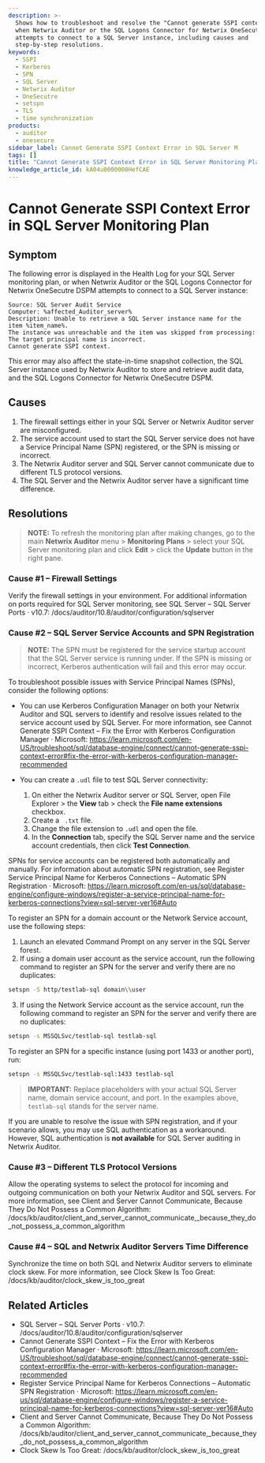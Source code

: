```yaml
---
description: >-
  Shows how to troubleshoot and resolve the "Cannot generate SSPI context" error
  when Netwrix Auditor or the SQL Logons Connector for Netwrix OneSecutre DSPM
  attempts to connect to a SQL Server instance, including causes and
  step-by-step resolutions.
keywords:
  - SSPI
  - Kerberos
  - SPN
  - SQL Server
  - Netwrix Auditor
  - OneSecutre
  - setspn
  - TLS
  - time synchronization
products:
  - auditor
  - onesecure
sidebar_label: Cannot Generate SSPI Context Error in SQL Server M
tags: []
title: "Cannot Generate SSPI Context Error in SQL Server Monitoring Plan"
knowledge_article_id: kA04u0000000HefCAE
---
```


# Cannot Generate SSPI Context Error in SQL Server Monitoring Plan

## Symptom

The following error is displayed in the Health Log for your SQL Server monitoring plan, or when Netwrix Auditor or the SQL Logons Connector for Netwrix OneSecutre DSPM attempts to connect to a SQL Server instance:

```text
Source: SQL Server Audit Service
Computer: %affected_Auditor_server%
Description: Unable to retrieve a SQL Server instance name for the item %item_name%.
The instance was unreachable and the item was skipped from processing:
The target principal name is incorrect.
Cannot generate SSPI context.
```

This error may also affect the state-in-time snapshot collection, the SQL Server instance used by Netwrix Auditor to store and retrieve audit data, and the SQL Logons Connector for Netwrix OneSecutre DSPM.

## Causes

1. The firewall settings either in your SQL Server or Netwrix Auditor server are misconfigured.
2. The service account used to start the SQL Server service does not have a Service Principal Name (SPN) registered, or the SPN is missing or incorrect.
3. The Netwrix Auditor server and SQL Server cannot communicate due to different TLS protocol versions.
4. The SQL Server and the Netwrix Auditor server have a significant time difference.

## Resolutions

> **NOTE:** To refresh the monitoring plan after making changes, go to the main **Netwrix Auditor** menu > **Monitoring Plans** > select your SQL Server monitoring plan and click **Edit** > click the **Update** button in the right pane.

### Cause #1 – Firewall Settings

Verify the firewall settings in your environment. For additional information on ports required for SQL Server monitoring, see SQL Server – SQL Server Ports · v10.7: /docs/auditor/10.8/auditor/configuration/sqlserver

### Cause #2 – SQL Server Service Accounts and SPN Registration

> **NOTE:** The SPN must be registered for the service startup account that the SQL Server service is running under. If the SPN is missing or incorrect, Kerberos authentication will fail and this error may occur.

To troubleshoot possible issues with Service Principal Names (SPNs), consider the following options:

- You can use Kerberos Configuration Manager on both your Netwrix Auditor and SQL servers to identify and resolve issues related to the service account used by SQL Server. For more information, see Cannot Generate SSPI Context – Fix the Error with Kerberos Configuration Manager · Microsoft: https://learn.microsoft.com/en-US/troubleshoot/sql/database-engine/connect/cannot-generate-sspi-context-error#fix-the-error-with-kerberos-configuration-manager-recommended

- You can create a `.udl` file to test SQL Server connectivity:
  1. On either the Netwrix Auditor server or SQL Server, open File Explorer > the **View** tab > check the **File name extensions** checkbox.
  2. Create a ` .txt` file.
  3. Change the file extension to `.udl` and open the file.
  4. In the **Connection** tab, specify the SQL Server name and the service account credentials, then click **Test Connection**.

SPNs for service accounts can be registered both automatically and manually. For information about automatic SPN registration, see Register Service Principal Name for Kerberos Connections – Automatic SPN Registration · Microsoft: https://learn.microsoft.com/en-us/sql/database-engine/configure-windows/register-a-service-principal-name-for-kerberos-connections?view=sql-server-ver16#Auto

To register an SPN for a domain account or the Network Service account, use the following steps:

1. Launch an elevated Command Prompt on any server in the SQL Server forest.
2. If using a domain user account as the service account, run the following command to register an SPN for the server and verify there are no duplicates:

```bash
setspn -S http/testlab-sql domain\\user
```

3. If using the Network Service account as the service account, run the following command to register an SPN for the server and verify there are no duplicates:

```bash
setspn -s MSSQLSvc/testlab-sql testlab-sql
```

To register an SPN for a specific instance (using port 1433 or another port), run:

```bash
setspn -s MSSQLSvc/testlab-sql:1433 testlab-sql
```

> **IMPORTANT:** Replace placeholders with your actual SQL Server name, domain service account, and port. In the examples above, `testlab-sql` stands for the server name.

If you are unable to resolve the issue with SPN registration, and if your scenario allows, you may use SQL authentication as a workaround. However, SQL authentication is **not available** for SQL Server auditing in Netwrix Auditor.

### Cause #3 – Different TLS Protocol Versions

Allow the operating systems to select the protocol for incoming and outgoing communication on both your Netwrix Auditor and SQL servers. For more information, see Client and Server Cannot Communicate, Because They Do Not Possess a Common Algorithm: /docs/kb/auditor/client_and_server_cannot_communicate,_because_they_do_not_possess_a_common_algorithm

### Cause #4 – SQL and Netwrix Auditor Servers Time Difference

Synchronize the time on both SQL and Netwrix Auditor servers to eliminate clock skew. For more information, see Clock Skew Is Too Great: /docs/kb/auditor/clock_skew_is_too_great

## Related Articles

- SQL Server – SQL Server Ports · v10.7: /docs/auditor/10.8/auditor/configuration/sqlserver
- Cannot Generate SSPI Context – Fix the Error with Kerberos Configuration Manager · Microsoft: https://learn.microsoft.com/en-US/troubleshoot/sql/database-engine/connect/cannot-generate-sspi-context-error#fix-the-error-with-kerberos-configuration-manager-recommended
- Register Service Principal Name for Kerberos Connections – Automatic SPN Registration · Microsoft: https://learn.microsoft.com/en-us/sql/database-engine/configure-windows/register-a-service-principal-name-for-kerberos-connections?view=sql-server-ver16#Auto
- Client and Server Cannot Communicate, Because They Do Not Possess a Common Algorithm: /docs/kb/auditor/client_and_server_cannot_communicate,_because_they_do_not_possess_a_common_algorithm
- Clock Skew Is Too Great: /docs/kb/auditor/clock_skew_is_too_great

